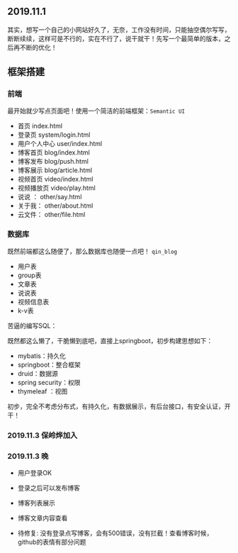 ## 2019.11.1

其实，想写一个自己的小网站好久了，无奈，工作没有时间，只能抽空偶尔写写，断断续续，这样可是不行的，实在不行了，说干就干！先写一个最简单的版本，之后再不断的优化！

## 框架搭建

### 前端

最开始就少写点页面吧！使用一个简洁的前端框架：`Semantic UI`

- 首页  index.html
- 登录页  system/login.html
- 用户个人中心 user/index.html
- 博客首页 blog/index.html
- 博客发布 blog/push.html
- 博客展示 blog/article.html
- 视频首页 video/index.html
- 视频播放页 video/play.html
- 说说 ： other/say.html
- 关于我： other/about.html
- 云文件： other/file.html


### 数据库

既然前端都这么随便了，那么数据库也随便一点吧！ `qin_blog`

- 用户表
- group表
- 文章表
- 说说表
- 视频信息表
- k-v表

苦逼的编写SQL：

既然都这么懒了，干脆懒到底吧，直接上springboot，初步构建思想如下：

- mybatis：持久化
- springboot：整合框架
- druid：数据源
- spring security：权限
- thymeleaf ：视图

初步，完全不考虑分布式，有持久化，有数据展示，有后台接口，有安全认证，开干！


### 2019.11.3 保岭烨加入


### 2019.11.3 晚

 - 用户登录OK
 - 登录之后可以发布博客
 - 博客列表展示
 - 博客文章内容查看
 
 - 待修复: 没有登录点写博客，会有500错误，没有拦截！查看博客时候，github的表情有部分问题






